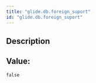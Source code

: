 ```yaml
---
title: "glide.db.foreign_suport"
id: "glide.db.foreign_suport"
---
```

## Description



## Value: 
```
false
```